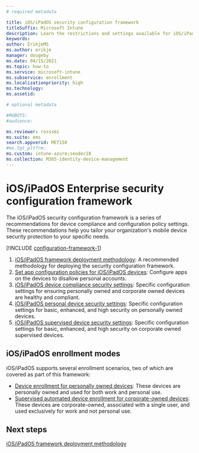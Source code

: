 ```yaml
---
# required metadata

title: iOS/iPadOS security configuration framework
titleSuffix: Microsoft Intune
description: Learn the restrictions and settings available for iOS/iPadOS device  security.
keywords:
author: ErikjeMS
ms.author: erikje
manager: dougeby
ms.date: 04/15/2021
ms.topic: how-to
ms.service: microsoft-intune
ms.subservice: enrollment
ms.localizationpriority: high
ms.technology:
ms.assetid: 

# optional metadata

#ROBOTS:
#audience:

ms.reviewer: rosssmi
ms.suite: ems
search.appverid: MET150
#ms.tgt_pltfrm:
ms.custom: intune-azure;seodec18
ms.collection: M365-identity-device-management
---
```


# iOS/iPadOS Enterprise security configuration framework

The iOS/iPadOS security configuration framework is a series of recommendations for device compliance and configuration policy settings. These recommendations help you tailor your organization's mobile device security protection to your specific needs.

[!INCLUDE [configuration-framework-1](../includes/configuration-framework-1.md)]

1. [iOS/iPadOS framework deployment methodology](ios-ipados-framework-deployment-methodology.md): A recommended methodology for deploying the security configuration framework.
2. [Set app configuration policies for iOS/iPadOS devices](ios-ipados-app-configuration-policies.md): Configure apps on the devices to disallow personal accounts.
3. [iOS/iPadOS device compliance security settings](ios-ipados-device-compliance-security-configuration.md): Specific configuration settings for ensuring personally owned and corporate owned devices are healthy and compliant.  
4. [iOS/iPadOS personal device security settings](ios-ipados-personal-device-security-configuration.md): Specific configuration settings for basic, enhanced, and high security on personally owned devices.
5. [iOS/iPadOS supervised device security settings](ios-ipados-supervised-devise-security-configuration.md): Specific configuration settings for basic, enhanced, and high security on corporate owned supervised devices.

## iOS/iPadOS enrollment modes

iOS/iPadOS supports several enrollment scenarios, two of which are covered as part of this framework:

- [Device enrollment for personally owned devices](): These devices are personally owned and used for both work and personal use.
- [Supervised automated device enrollment for corporate-owned devices](): These devices are corporate-owned, associated with a single user, and used exclusively for work and not personal use.

## Next steps

[iOS/iPadOS framework deployment methodology](ios-ipados-framework-deployment-methodology.md)